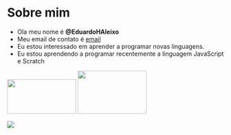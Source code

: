 # Sobre mim
- Ola meu nome é **@EduardoHAleixo**
- Meu email de contato é [email](eduardo.e.silva10@escola.pr.gov.br)
- Eu estou interessado em aprender a programar novas linguagens.
- Eu estou aprendendo a programar recentemente a linguagem JavaScript e Scratch

<img src="https://miro.medium.com/proxy/1*fvlXUruIzwO-tr06MKcATQ.png" width="160" height="80"/> <img src="https://mir-s3-cdn-cf.behance.net/project_modules/max_1200/5eeea355389655.59822ff824b72.gif" width="160" height="100"/>

<a href="https://scratch.mit.edu/projects/663305035/"><img src="https://c.tenor.com/3WaDlrN3IoMAAAAC/scratch.gif" target="_blank"></a>

